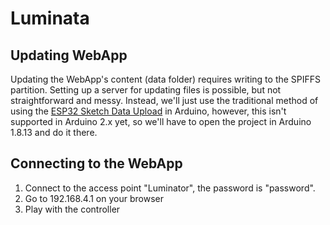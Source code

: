 # Luminata

## Updating WebApp
Updating the WebApp's content (data folder) requires writing to the SPIFFS partition. Setting up a server for updating files is possible, but not straightforward and messy. Instead, we'll just use the traditional method of using the [ESP32 Sketch Data Upload](https://github.com/me-no-dev/arduino-esp32fs-plugin) in Arduino, however, this isn't supported in Arduino 2.x yet, so we'll have to open the project in Arduino 1.8.13 and do it there.

## Connecting to the WebApp
1. Connect to the access point "Luminator", the password is "password".
2. Go to 192.168.4.1 on your browser
3. Play with the controller
